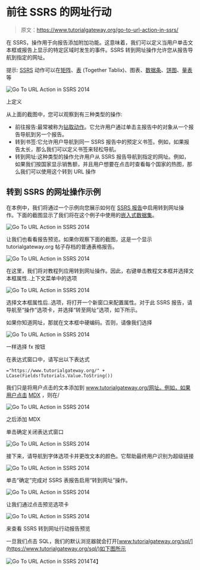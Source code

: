 # 前往 SSRS 的网址行动

> 原文：<https://www.tutorialgateway.org/go-to-url-action-in-ssrs/>

在 SSRS，操作用于向报告添加附加功能。这意味着，我们可以定义当用户单击文本框或报告上显示的特定区域时发生的事件。SSRS 转到网址操作允许您从报告导航到指定的网址。

提示: [SSRS](https://www.tutorialgateway.org/ssrs/) 动作可以在[矩阵](https://www.tutorialgateway.org/ssrs-matrix-report/)、[表](https://www.tutorialgateway.org/ssrs-table-report/) (Together Tablix)、图表、[数据条](https://www.tutorialgateway.org/data-bars-in-ssrs/)、[饼图](https://www.tutorialgateway.org/pie-chart-in-ssrs/)、[量表](https://www.tutorialgateway.org/gauges-in-ssrs/)等

![Go To URL Action in SSRS 2014](img/432210a6a47277d9688081265682800a.png)

上定义

从上面的截图中，您可以观察到有三种类型的操作:

*   前往报告:最常被称为[钻取动作](https://www.tutorialgateway.org/drill-through-reports-in-ssrs/)。它允许用户通过单击主报告中的对象从一个报告导航到另一个报告。
*   转到书签:它允许用户导航到同一 SSRS 报告中的预定义书签。例如，如果报告太长，那么我们可以定义书签来轻松导航。
*   转到网址:这种类型的操作允许用户从 SSRS 报告导航到指定的网址。例如，如果我们按国家显示销售额，并且用户想要在点击时查看每个国家的热图，那么我们可以使用这个转到 URL 操作

## 转到 SSRS 的网址操作示例

在本例中，我们将通过一个示例向您展示如何在 [SSRS 报告](https://www.tutorialgateway.org/ssrs-table-report/)中启用转到网址操作。下面的截图显示了我们将在这个例子中使用的[嵌入式数据集](https://www.tutorialgateway.org/embedded-dataset-in-ssrs/)。

![Go To URL Action in SSRS 2014](img/fe59686530cab432a6b99e1a257d2571.png)

让我们也看看报告预览。如果你观察下面的截图，这是一个显示 tutorialgateway.org 帖子存档的普通表格报告。

![Go To URL Action in SSRS 2014](img/3b1f3d7dcf6014aff0cf60ff8b0e5da5.png)

在这里，我们将对教程列应用转到网址操作。因此，右键单击教程文本框并选择文本框属性..上下文菜单中的选项

![Go To URL Action in SSRS 2014](img/436365641c98ce007c27fc4f03dbe3cd.png)

选择文本框属性后..选项，将打开一个新窗口来配置属性。对于此 SSRS 报告，请导航至“操作”选项卡，并选择“转至网址”选项，如下所示。

如果你知道网址，那就在文本框中硬编码。否则，请像我们选择

![Go To URL Action in SSRS 2014](img/d71a33fb4b7e77f3bf981b116a008af4.png)

一样选择 fx 按钮

在表达式窗口中，请写出以下表达式

```
="https://www.tutorialgateway.org/" + LCase(Fields!Tutorials.Value.ToString())
```

我们只是将用户点击的文本添加到 www.tutorialgateway.org/网址。例如，如果用户点击 [MDX](https://www.tutorialgateway.org/mdx/) ，则在/

![Go To URL Action in SSRS 2014](img/ab2001f9dfe21339855d3d3b233f5ef0.png)

之后添加 MDX

单击确定关闭表达式窗口

![Go To URL Action in SSRS 2014](img/7505dc3d363b02f38f1e96c68e9f2af5.png)

接下来，请导航到字体选项卡并更改文本的颜色。它帮助最终用户识别为超级链接

![Go To URL Action in SSRS 2014](img/5918970a66a61e98bc4390bf4f149b60.png)

单击“确定”完成对 SSRS 表报告启用“转到网址”操作。

![Go To URL Action in SSRS 2014](img/6a187b481ac715968bf40edfd8ad17e6.png)

让我们通过点击预览选项卡

![Go To URL Action in SSRS 2014](img/ee3ae553a3be03af0c12a1919e243824.png)

来查看 SSRS 转到网址行动报告预览

一旦我们点击 SQL，我们的默认浏览器就会打开[www.tutorialgateway.org/sql/](https://www.tutorialgateway.org/sql/)如下图所示

![Go To URL Action in SSRS 2014](img/f6b724a97ce23665e23f4f2dcbaae09f.png)T4】